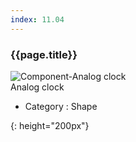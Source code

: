 ```yaml
---
index: 11.04
---
```

### {{page.title}}
![Component-Analog clock][clock-analog-01]  
Analog clock

- Category : Shape


[clock-analog-01]: {{site.baseurl}}/assets/components/clock-analog-01.png
{: height="200px"}

